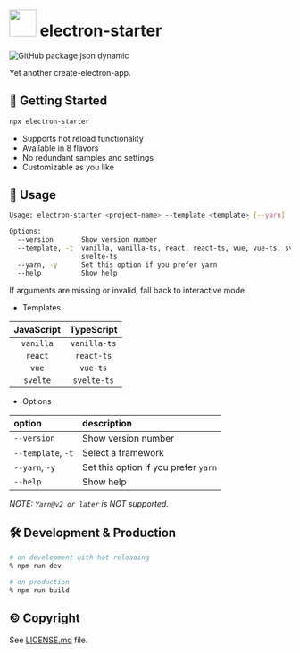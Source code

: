 # <img width="48" src="https://user-images.githubusercontent.com/52094761/196643273-c484e7f9-ad4b-432a-91a6-63fd22203ded.svg" /> electron-starter

![GitHub package.json dynamic](https://img.shields.io/github/package-json/keywords/sprout2000/electron-starter)

Yet another create-electron-app.

## :flight_departure: Getting Started

```sh
npx electron-starter
```

- Supports hot reload functionality
- Available in 8 flavors
- No redundant samples and settings
- Customizable as you like

## :green_book: Usage

```sh
Usage: electron-starter <project-name> --template <template> [--yarn]

Options:
  --version       Show version number                                  [boolean]
  --template, -t  vanilla, vanilla-ts, react, react-ts, vue, vue-ts, svelte,
                  svelte-ts                                            [string]
  --yarn, -y      Set this option if you prefer yarn                   [boolean]
  --help          Show help                                            [boolean]
```

If arguments are missing or invalid, fall back to interactive mode.

- Templates

| JavaScript |  TypeScript  |
| :--------: | :----------: |
| `vanilla`  | `vanilla-ts` |
|  `react`   |  `react-ts`  |
|   `vue`    |   `vue-ts`   |
|  `svelte`  | `svelte-ts`  |

- Options

| option             | description                          |
| :----------------- | :----------------------------------- |
| `--version`        | Show version number                  |
| `--template`, `-t` | Select a framework                   |
| `--yarn`, `-y`     | Set this option if you prefer `yarn` |
| `--help`           | Show help                            |

_NOTE: `Yarn@v2 or later` is NOT supported._

## :hammer_and_wrench: Development & Production

```sh
# on development with hot reloading
% npm run dev

# on production
% npm run build
```

## :copyright: Copyright

See [LICENSE.md](./LICENSE.md) file.
